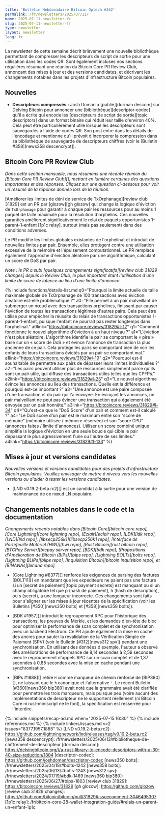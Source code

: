 ```yaml
---
title: 'Bulletin Hebdomadaire Bitcoin Optech #362'
permalink: /fr/newsletters/2025/07/11/
name: 2025-07-11-newsletter-fr
slug: 2025-07-11-newsletter-fr
type: newsletter
layout: newsletter
lang: fr
---
```

La newsletter de cette semaine décrit brièvement une nouvelle bibliothèque permettant de compresser
les descripteurs de script de sortie pour une utilisation dans les codes QR. Sont également incluses
nos sections régulières résumant une
réunion du Bitcoin Core PR Review Club, annonçant des mises à jour et des versions candidates,
et décrivant les changements notables dans les projets d'infrastructure Bitcoin populaires.

## Nouvelles

- **Descripteurs compressés :** Josh Doman a [publié][dorman descom] sur Delving Bitcoin pour
  annoncer une [bibliothèque][descriptor-codec] qu'il a écrite qui encode les [descripteurs de script
  de sortie][topic descriptors] dans un format binaire qui réduit leur taille d'environ 40%. Cela peut
  être particulièrement utile lorsque les descripteurs sont sauvegardés à l'aide de codes QR. Son post
  entre dans les détails de l'encodage et mentionne qu'il prévoit d'incorporer la compression dans sa
  bibliothèque de sauvegarde de descripteurs chiffrés (voir le [Bulletin #358][news358 descencrypt]).

## Bitcoin Core PR Review Club

*Dans cette section mensuelle, nous résumons une récente réunion du [Bitcoin Core PR Review Club][],
mettant en lumière certaines des questions importantes et des réponses. Cliquez
sur une question ci-dessous pour voir un résumé de la réponse donnée lors de la réunion.*

[Améliorer les limites de déni de service de TxOrphanage][review club 31829] est un PR par
[glozow][gh glozow] qui change la logique d'éviction de `TxOrphanage` pour garantir à chaque pair
les ressources pour au moins 1 paquet de taille maximale pour la résolution d'orphelins. Ces
nouvelles garanties améliorent significativement le relai de paquets opportunistes
1-parent-1-enfant [1p1c relay], surtout (mais pas seulement) dans des conditions adverses.

Le PR modifie les limites globales existantes de l'orphelinat et introduit de nouvelles limites par
pair. Ensemble, elles protègent contre une utilisation excessive de la mémoire et l'épuisement
computationnel. Le PR remplace également l'approche d'éviction aléatoire par une algorithmique,
calculant un score de DoS par pair.

_Note : le PR a subi [quelques changements significatifs][review club 31829 changes] depuis le
Review Club, le plus important étant l'utilisation d'une limite de score de latence au lieu d'une
limite d'annonce._

{% include functions/details-list.md
  q0="Pourquoi la limite actuelle de taille maximale globale de TxOrphanage de 100 transactions avec
  éviction aléatoire est-elle problématique ?"
  a0="Elle permet à un pair malveillant de submerger un nœud avec des transactions orphelines,
  finissant par causer l'éviction de toutes les transactions légitimes d'autres pairs. Cela peut être
  utilisé pour empêcher la réussite du relais de transactions opportunistes 1-parent-1-enfant, puisque
  l'enfant ne pourrait pas rester longtemps dans l'orphelinat."
  a0link="https://bitcoincore.reviews/31829#l-12"
  q1="Comment fonctionne le nouvel algorithme d'éviction à un haut niveau ?"
  a1="L'éviction n'est plus aléatoire. L'algorithme identifie le pair se comportant le « pire » basé
  sur un « score de DoS » et évince l'annonce de transaction la plus ancienne de ce pair. Cela protège
  les pairs se comportant bien de voir les enfants de leurs transactions évictés par un pair se comportant
  mal."
  a1link="https://bitcoincore.reviews/31829#l-19"
  q2="Pourquoi est-il souhaitable de permettre aux pairs de dépasser leurs limites individuelles ?"
  a2="Les pairs peuvent utiliser plus de
  ressources simplement parce qu'ils sont un
  pair utile, qui diffuse des transactions utiles telles que les CPFPs."
  a2link="https://bitcoincore.reviews/31829#l-25"
  q3="Le nouvel algorithme évince les annonces au lieu des transactions.
  Quelle est la différence et pourquoi est-ce important ?"
  a3="Une annonce est une paire composée d'une transaction et du pair qui l'a
  envoyée. En évinçant les annonces, un pair malveillant ne peut pas évincer une
  transaction qui a également été envoyée par un pair honnête."
  a3link="https://bitcoincore.reviews/31829#l-34"
  q4="Qu'est-ce que le “DoS Score” d'un pair et comment est-il calculé ?"
  a4="Le DoS score d'un pair est le maximum entre son “score de mémoire” (mémoire
  utilisée / mémoire réservée) et son “score CPU” (annonces faites /
  limite d'annonces). Utiliser un score combiné unique simplifie la logique d'éviction
  en une seule boucle qui cible le pair dépassant le plus agressivement l'une ou l'autre de ses
  limites."
  a4link="https://bitcoincore.reviews/31829#l-133"
%}

## Mises à jour et versions candidates

_Nouvelles versions et versions candidates pour des projets d'infrastructure Bitcoin populaires.
Veuillez envisager de mettre à niveau vers les nouvelles versions ou d'aider à tester les versions candidates._

- [LND v0.19.2-beta.rc2][] est un candidat à la sortie pour une version de maintenance de ce nœud LN
  populaire.

## Changements notables dans le code et la documentation

_Changements récents notables dans [Bitcoin Core][bitcoin core repo], [Core Lightning][core lightning
repo], [Eclair][eclair repo], [LDK][ldk repo],
[LND][lnd repo], [libsecp256k1][libsecp256k1 repo], [Interface de Portefeuille Matériel (HWI)][hwi
repo], [Rust Bitcoin][rust bitcoin repo], [BTCPay
Server][btcpay server repo], [BDK][bdk repo], [Propositions d'Amélioration de Bitcoin (BIPs)][bips
repo], [Lightning BOLTs][bolts repo],
[Lightning BLIPs][blips repo], [Inquisition Bitcoin][bitcoin inquisition repo], et [BINANAs][binana
repo]._

- [Core Lightning #8377][] renforce les exigences de parsing des factures [BOLT11][] en mandatant
  que les expéditeurs ne paient pas une facture si un [secret de paiement][topic payment secrets] est
  manquant ou si un champ obligatoire tel que p (hash de paiement), h (hash de description), ou s
  (secret), a une longueur incorrecte. Ces changements sont faits pour s'aligner sur les mises à jour
  récentes de la spécification (voir les Bulletins [#350][news350 bolts] et [#358][news358 bolts]).

- [BDK #1957][] introduit le regroupement RPC pour l'historique des transactions, les preuves de
  Merkle, et les demandes d'en-tête de bloc pour optimiser la performance de scan complet et de
  synchronisation avec un backend Electrum. Ce PR ajoute également la mise en cache des ancres pour
  sauter la revalidation de la Vérification Simple de Paiement (SPV) (voir le Bulletin [#312][news312
  spv]) pendant une synchronisation. En utilisant des données d'exemple, l'auteur a observé des
  améliorations de performance de 8,14 secondes à 2,59 secondes avec le regroupement d'appels RPC sur
  un scan complet et de 1,37 secondes à 0,85 secondes avec la mise en cache pendant une
  synchronisation.

- [BIPs #1888][] retire `H` comme marqueur de chemin renforcé de [BIP380][], ne laissant que le `h`
  canonique et l'alternative `'`. Le récent Bulletin [#360][news360 bip380] avait noté que la grammaire
  avait été clarifiée pour permettre les trois marqueurs, mais puisque peu (voire aucun) des implémentations de
  descripteur ne le supportent réellement (ni Bitcoin Core ni rust-miniscript ne le font), la spécification
  est resserrée pour l'interdire.

{% include snippets/recap-ad.md when="2025-07-15 16:30" %}
{% include references.md %}
{% include linkers/issues.md v=2 issues="8377,1957,1888" %}
[LND v0.19.2-beta.rc2]: https://github.com/lightningnetwork/lnd/releases/tag/v0.19.2-beta.rc2
[news358 descencrypt]: /fr/newsletters/2025/06/13/#bibliotheque-de-chiffrement-de-descripteur
[dorman descom]: https://delvingbitcoin.org/t/a-rust-library-to-encode-descriptors-with-a-30-40-size-reduction/1804
[descriptor-codec]: https://github.com/joshdoman/descriptor-codec
[news350 bolts]: /fr/newsletters/2025/04/18/#bolts-1242
[news358 bolts]: /fr/newsletters/2025/06/13/#bolts-1243
[news312 spv]: /fr/newsletters/2024/07/19/#bdk-1489
[news360 bip380]: /fr/newsletters/2025/06/27/#bips-1803
[review club 31829]: https://bitcoincore.reviews/31829
[gh glozow]: https://github.com/glozow
[review club 31829 changes]: https://github.com/bitcoin/bitcoin/pull/31829#issuecomment-3046495307
[1p1c relay]: /fr/bitcoin-core-28-wallet-integration-guide/#relais-un-parent-un-enfant-1p1c
